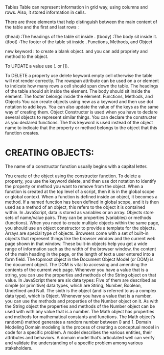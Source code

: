 Tables
Table can represent information in grid way, using columns and rows. Also, it stored information in cells.


There are three elements that help distinguish between the main content of the table and the first and last rows :

(thead) :The headings of the table sit inside .
(tbody) :The body sit inside it.
(tfoot) :The footer of the table sit inside .
Functions, Methods, and Object

new keyword : to create a blank object. and you can add propriety and method to the object.

To UPDATE a value use (. or []).

To DELETE a property use delete keyword.empty cell otherwise the table will not render correctly.
The rowspan attribute can be used on a <th> or <td> element to indicate how many rows a cell should span down the table.
The headings of the table should sit inside the <thead> element.
The body should sit inside the <tbody> element.
The footer belongs inside the <tfoot> element.
Functions, Methods, and Objects
You can create objects using new as a keyword and then use dot notation to add keys.
You can also update the value of the keys as the same way of creating them.
Object Constructer is used when you have to declare several objects to represent similar things.
You can declare the constructer as you declared functions.
The this keyword is used instead of the object name to indicate that the property or method belongs to the object that this function creates.

# CREATING OBJECTS:
The name of a constructor function usually begins with a capital letter.


You craete of the object using the constructer function.
To delete a property, you use the keyword delete, and then use dot notation to identify the property or method you want to remove from the object.
When a function is created at the top level of a script, then it is in the global scope or global context.
When a function is defined inside an object, it becomes a method.
If a named function has been defined in global scope, and it is then used as a method of an object, this refers to the object it is contained within.
In JavaScript, data is stored as variables or an array.
Objects store sets of name/value pairs. They can be properties (variables) or methods (functions).
When you need to create multiple objects within the same page, you should use an object constructor to provide a template for the objects.
Arrays are special type of objects.
Browsers come with a set of built-in objects that represent things like the browser window and the current web page shown in that window.
These built-in objects help you get a wide range of information such as the width of the browser window, the content of the main heading in the page, or the length of text a user entered into a form field.
The topmost object in the Document Object Model (or DOM) is the document object.
The DOM is vital to accessing and amending the contents of the current web page.
Whenever you have a value that is a string, you can use the properties and methods of the String object on that value.
In JavaScript there are six data types:
Five of them are described as simple (or primitive) data types, which are String, Number, Boolean, Undefined and Null.
The sixth is the object (and is referred to as a complex data type), which is 0bject.
Whenever you have a value that is a number, you can use the methods and properties of the Number object on it.
As with the String object the properties and methods of the Number object can be used with with any value that is a number.
The Math object has properties and methods for mathematical constants and functions.
The Math object’s random() method generates a random number between 0 and 1.
Domain Modeling
Domain modeling is the process of creating a conceptual model in code for a specific problem. A model describes the various entities, their attributes and behaviors.
A domain model that’s articulated well can verify and validate the understanding of a specific problem among various stakeholders.